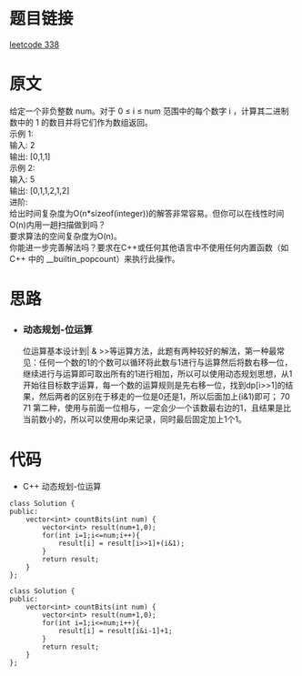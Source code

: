 # 题目链接
[leetcode 338](https://leetcode-cn.com/problems/counting-bits/)

# 原文
给定一个非负整数 num。对于 0 ≤ i ≤ num 范围中的每个数字 i ，计算其二进制数中的 1 的数目并将它们作为数组返回。  
示例 1:  
输入: 2  
输出: [0,1,1]  
示例 2:  
输入: 5  
输出: [0,1,1,2,1,2]  
进阶:  
给出时间复杂度为O(n*sizeof(integer))的解答非常容易。但你可以在线性时间O(n)内用一趟扫描做到吗？  
要求算法的空间复杂度为O(n)。  
你能进一步完善解法吗？要求在C++或任何其他语言中不使用任何内置函数（如 C++ 中的 __builtin_popcount）来执行此操作。  

# 思路
- ### **动态规划-位运算**
  位运算基本设计到| & >>等运算方法，此题有两种较好的解法，第一种最常见：任何一个数的1的个数可以循环将此数与1进行与运算然后将数右移一位，继续进行与运算即可取出所有的1进行相加，所以可以使用动态规划思想，从1开始往目标数字运算，每一个数的运算规则是先右移一位，找到dp[i>>1]的结果，然后两者的区别在于移走的一位是0还是1，所以后面加上(i&1)即可； 70 71
  第二种，使用与前面一位相与，一定会少一个该数最右边的1，且结果是比当前数小的，所以可以使用dp来记录，同时最后固定加上1个1。

# 代码
- C++ 动态规划-位运算
```
class Solution {
public:
    vector<int> countBits(int num) {
        vector<int> result(num+1,0);
        for(int i=1;i<=num;i++){
            result[i] = result[i>>1]+(i&1);
        }
        return result;
    }
};
```
```
class Solution {
public:
    vector<int> countBits(int num) {
        vector<int> result(num+1,0);
        for(int i=1;i<=num;i++){
            result[i] = result[i&i-1]+1;
        }
        return result;
    }
};
```